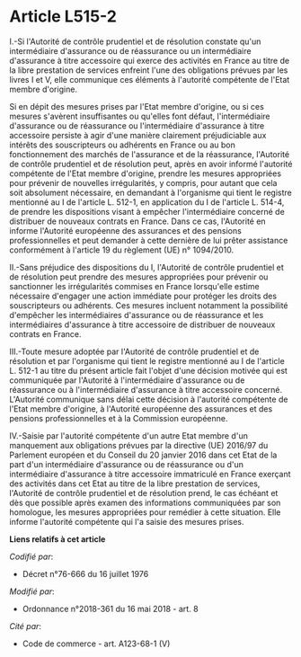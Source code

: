 # Article L515-2

I.-Si l'Autorité de contrôle prudentiel et de résolution constate qu'un intermédiaire d'assurance ou de réassurance ou un
intermédiaire d'assurance à titre accessoire qui exerce des activités en France au titre de la libre prestation de services
enfreint l'une des obligations prévues par les livres I et V, elle communique ces éléments à l'autorité compétente de l'Etat
membre d'origine.

Si en dépit des mesures prises par l'Etat membre d'origine, ou si ces mesures s'avèrent insuffisantes ou qu'elles font
défaut, l'intermédiaire d'assurance ou de réassurance ou l'intermédiaire d'assurance à titre accessoire persiste à agir d'une
manière clairement préjudiciable aux intérêts des souscripteurs ou adhérents en France ou au bon fonctionnement des marchés
de l'assurance et de la réassurance, l'Autorité de contrôle prudentiel et de résolution peut, après en avoir informé
l'autorité compétente de l'Etat membre d'origine, prendre les mesures appropriées pour prévenir de nouvelles irrégularités, y
compris, pour autant que cela soit absolument nécessaire, en demandant à l'organisme qui tient le registre mentionné au I de
l'article L. 512-1, en application du I de l'article L. 514-4, de prendre les dispositions visant à empêcher l'intermédiaire
concerné de distribuer de nouveaux contrats en France. Dans ce cas, l'Autorité en informe l'Autorité européenne des
assurances et des pensions professionnelles et peut demander à cette dernière de lui prêter assistance conformément à
l'article 19 du règlement (UE) n° 1094/2010.

II.-Sans préjudice des dispositions du I, l'Autorité de contrôle prudentiel et de résolution peut prendre des mesures
appropriées pour prévenir ou sanctionner les irrégularités commises en France lorsqu'elle estime nécessaire d'engager une
action immédiate pour protéger les droits des souscripteurs ou adhérents. Ces mesures incluent notamment la possibilité
d'empêcher les intermédiaires d'assurance ou de réassurance et les intermédiaires d'assurance à titre accessoire de
distribuer de nouveaux contrats en France.

III.-Toute mesure adoptée par l'Autorité de contrôle prudentiel et de résolution et par l'organisme qui tient le registre
mentionné au I de l'article L. 512-1 au titre du présent article fait l'objet d'une décision motivée qui est communiquée par
l'Autorité à l'intermédiaire d'assurance ou de réassurance ou à l'intermédiaire d'assurance à titre accessoire concerné.
L'Autorité communique sans délai cette décision à l'autorité compétente de l'Etat membre d'origine, à l'Autorité européenne
des assurances et des pensions professionnelles et à la Commission européenne.

IV.-Saisie par l'autorité compétente d'un autre Etat membre d'un manquement aux obligations prévues par la directive (UE)
2016/97 du Parlement européen et du Conseil du 20 janvier 2016 dans cet Etat de la part d'un intermédiaire d'assurance ou de
réassurance ou d'un intermédiaire d'assurance à titre accessoire immatriculé en France exerçant des activités dans cet Etat
au titre de la libre prestation de services, l'Autorité de contrôle prudentiel et de résolution prend, le cas échéant et dès
que possible après examen des informations communiquées par son homologue, les mesures appropriées pour remédier à cette
situation. Elle informe l'autorité compétente qui l'a saisie des mesures prises.

**Liens relatifs à cet article**

_Codifié par_:

  - Décret n°76-666 du 16 juillet 1976

_Modifié par_:

  - Ordonnance n°2018-361 du 16 mai 2018 - art. 8

_Cité par_:

  - Code de commerce - art. A123-68-1 (V)
